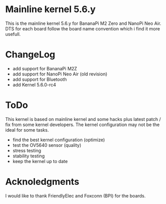# Mainline kernel 5.6.y

This is the mainline kernel 5.6.y for BananaPi M2 Zero and NanoPi Neo Air.
DTS for each board follow the board name convention which i find it more usefull.

# ChangeLog

* add support for BananaPi M2Z
* add support for NanoPi Neo Air (old revision)
* add support for Bluetooth
* add Kernel 5.6.0-rc4

# ToDo

This kernel is based on mainline kernel and some hacks plus latest patch / fix from some kernel developers.
The kernel configuration may not be the ideal for some tasks.

* find the best kernel configuration (optimize)
* test the OV5640 sensor (quality)
* stress testing
* stability testing
* keep the kernel up to date

# Acknoledgments 

I would like to thank FriendlyElec and Foxconn (BPI) for the boards.

